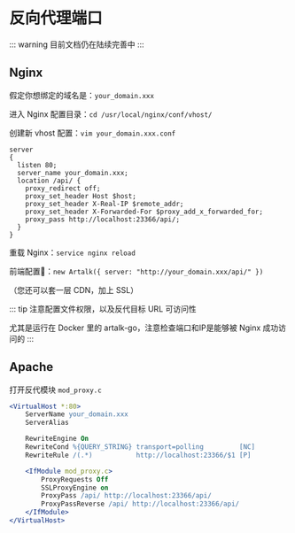 # 反向代理端口

::: warning
目前文档仍在陆续完善中
:::

## Nginx

假定你想绑定的域名是：`your_domain.xxx`

进入 Nginx 配置目录：`cd /usr/local/nginx/conf/vhost/`

创建新 vhost 配置：`vim your_domain.xxx.conf`

```nginx
server
{
  listen 80;
  server_name your_domain.xxx;
  location /api/ {
    proxy_redirect off;
    proxy_set_header Host $host;
    proxy_set_header X-Real-IP $remote_addr;
    proxy_set_header X-Forwarded-For $proxy_add_x_forwarded_for;
    proxy_pass http://localhost:23366/api/;
  }
}
```

重载 Nginx：`service nginx reload`

前端配置：`new Artalk({ server: "http://your_domain.xxx/api/" })`

（您还可以套一层 CDN，加上 SSL）

::: tip
注意配置文件权限，以及反代目标 URL 可访问性

尤其是运行在 Docker 里的 artalk-go，注意检查端口和IP是能够被 Nginx 成功访问的
:::

## Apache

打开反代模块 `mod_proxy.c`

```apache
<VirtualHost *:80>
    ServerName your_domain.xxx
    ServerAlias

    RewriteEngine On
    RewriteCond %{QUERY_STRING} transport=polling         [NC]
    RewriteRule /(.*)           http://localhost:23366/$1 [P]

    <IfModule mod_proxy.c>
        ProxyRequests Off
        SSLProxyEngine on
        ProxyPass /api/ http://localhost:23366/api/
        ProxyPassReverse /api/ http://localhost:23366/api/
    </IfModule>
</VirtualHost>
```
